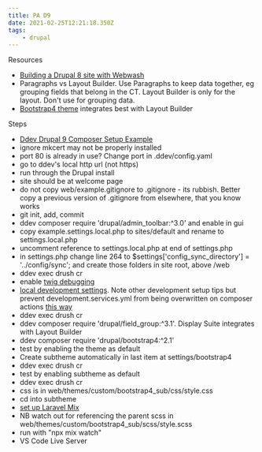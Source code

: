 ```yaml
---
title: PA D9
date: 2021-02-25T12:21:18.350Z
tags:
    - drupal
---
```


Resources

-   [Building a Drupal 8 site with Webwash](https://www.youtube.com/watch?v=iwJW18NA_S4&ab_channel=WebWash)
-   Paragraphs vs Layout Builder. Use Paragraphs to keep data together, eg grouping fields that belong in the CT. Layout Builder is only for the layout. Don't use for grouping data.
-   [Bootstrap4 theme](https://www.drupal.org/project/bootstrap4) integrates best with Layout Builder

Steps

-   [Ddev Drupal 9 Composer Setup Example](https://ddev.readthedocs.io/en/stable/users/cli-usage/#drupal-9-composer-setup-example)
-   ignore mkcert may not be properly installed
-   port 80 is already in use? Change port in .ddev/config.yaml
-   go to ddev's local http url (not https)
-   run through the Drupal install
-   site should be at welcome page
-   do not copy web/example.gitignore to .gitignore - its rubbish. Better copy a previous version of .gitignore from elsewhere, that you know works
-   git init, add, commit
-   ddev composer require 'drupal/admin_toolbar:^3.0' and enable in gui
-   copy example.settings.local.php to sites/default and rename to settings.local.php
-   uncomment reference to settings.local.php at end of settings.php
-   in settings.php change line 264 to $settings\['config_sync_directory'] = '../config/sync'; and create those folders in site root, above /web
-   ddev exec drush cr
-   enable [twig debugging](https://www.drupal.org/docs/theming-drupal/twig-in-drupal/debugging-twig-templates)
-   [local development settings](https://www.drupal.org/node/2598914). Note other development setup tips but prevent development.services.yml from being overwritten on composer actions [this way](https://www.drupal.org/forum/support/post-installation/2016-09-15/composer-update-overwrites-developmentservicesyml)
-   ddev exec drush cr
-   ddev composer require 'drupal/field_group:^3.1'. Display Suite integrates with Layout Builder
-   ddev composer require 'drupal/bootstrap4:^2.1'
-   test by enabling the theme as default
-   Create subtheme automatically in last item at settings/bootstrap4
-   ddev exec drush cr
-   test by enabling subtheme as default
-   ddev exec drush cr
-   css is in web/themes/custom/bootstrap4_sub/css/style.css
-   cd into subtheme
-   [set up Laravel Mix](https://upbeat-bhaskara-6b8219.netlify.app/pages/laravel-mix/)
-   NB watch out for referencing the parent scss in web/themes/custom/bootstrap4_sub/scss/style.scss
-   run with "npx mix watch"
-   VS Code Live Server
